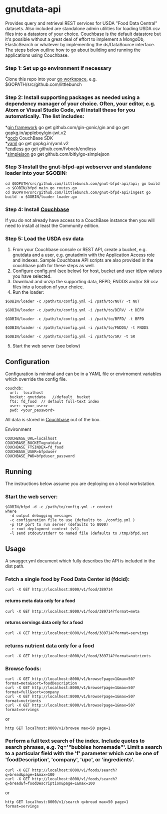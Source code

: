 # gnutdata-api
Provides query and retrieval REST services for USDA "Food Data Central" datasets.  Also included are standalone admin utilities for loading USDA csv files into a datastore of your choice.  Couchbase is the default datastore but it's possible without a great deal of effort to implement a MongoDb, ElasticSearch or whatever by implementing the ds/DataSource interface.  The steps below outline how to go about building and running the applications using Couchbase.

### Step 1: Set up go environment if necessary  
Clone this repo into your [go workspace](https://golang.org/doc/code.html), e.g. $GOPATH/src/github.com/littlebunch    

### Step 2: Install supporting packages as needed using a dependency manager of your choice.  Often, your editor, e.g. Atom or Visual Studio Code, will install these for you automatically.  The list includes:     

*[gin framework](https://github.com/gin-gonic/gin) go get github.com/gin-gonic/gin  and go get gopkg.in/appleboy/gin-jwt.v2  
*[gocb]("gopkg.in/couchbase/gocb.v1") CouchBase SDK    
*[yaml](http://gopkg.in/yaml.v2) go get gopkg.in/yaml.v2       
*[endless](https://github.com/fvbock/endless) go get github.com/fvbock/endless     
*[simplejson](https://github.com/bitly/go-simplejson) go get github.com/bitly/go-simplejson    

### Step 3:Install the gnut-bfpd-api webserver and standalone loader into your $GOBIN:
```
cd $GOPATH/src/github.com/littlebunch.com/gnut-bfpd-api/api; go build -o $GOBIN/bfpd main.go routes.go
cd $GOPATH/src/github.com/littlebunch.com/gnut-bfpd-api/ingest go build -o $GOBIN/loader loader.go
```
### Step 4: Install [Couchbase](https://www.couchbase.com)     
If you do not already have access to a CouchBase instance then you will need to install at least the Community edition.     

### Step 5:  Load the USDA csv data
1. From your Couchbase console or REST API, create a bucket, e.g. gnutdata and a user, e.g. gnutadmin with the Application Access role and indexes.    Sample Couchbase API scripts are also provided in the couchbase path for these steps as well.
2. Configure config.yml (see below) for host, bucket and user id/pw values you have selected.
3. Download and unzip the supporting data, BFPD, FNDDS and/or SR csv files into a location of your choice.   
4. Run the loader:   
```
$GOBIN/loader -c /path/to/config.yml -i /path/to/NUT/ -t NUT 
```
```
$GOBIN/loader -c /path/to/config.yml -i /path/to/DERV/ -t DERV
```
```
$GOBIN/loader -c /path/to/config.yml -i /path/to/BFFD/ -t BFPD    
```
```
$GOBIN/loader -c /path/to/config.yml -i /path/to/FNDDS/ -t FNDDS  
```    
```
$GOBIN/loader -c /path/to/config.yml -i /path/to/SR/ -t SR
``` 

5. Start the web server (see below)   

## Configuration     
Configuration is minimal and can be in a YAML file or envirnoment variables which override the config file.   

```
couchdb:   
  url:  localhost   
  bucket: gnutdata   //default  bucket    
  fts: fd_food  // default full-text index   
  user: <your_user>    
  pwd: <your_password>    

```

All data is stored in [Couchbase](http://www.couchbase.com) out of the box.  

Environment   
```
COUCHBASE_URL=localhost   
COUCHBASE_BUCKET=gnutdata   
COUCHBASE_FTSINDEX=fd_food   
COUCHBASE_USER=bfpduser   
COUCHBASE_PWD=bfpduser_password   
```
## Running    

The instructions below assume you are deploying on a local workstation.   


### Start the web server:    
```
$GOBIN/bfpd -d -c /path/to/config.yml -r context   
where    
  -d output debugging messages     
  -c configuration file to use (defaults to ./config.yml )      
  -p TCP port to run server (defaults to 8000)    
  -r root deployment context (v1)    
  -l send stdout/stderr to named file (defaults to /tmp/bfpd.out
 ```
## Usage    
A swagger.yml document which fully describes the API is included in the dist path.     

### Fetch a single food by Food Data Center id (fdcid): 
```
curl -X GET http://localhost:8000/v1/food/389714 
```
#### returns meta data only for a food   
```
curl -X GET http://localhost:8000/v1/food/389714?format=meta    
```
#### returns servings data only for a food     
```
curl -X GET http://localhost:8000/v1/food/389714?format=servings     
```   
### returns nutrient data only for a food   
```
curl -X GET http://localhost:8000/v1/food/389714?format=nutrients   
```
### Browse foods:   
```
curl -X GET http://localhost:8000/v1/browse?page=1&max=50?format=meta&sort=foodDescription
curl -X GET http://localhost:8000/v1/browse?page=1&max=50?format=full&sort=company      
curl -X GET http://localhost:8000/v1/browse?page=1&max=50?format=nutrients    
curl -X GET http://localhost:8000/v1/browse?page=1&max=50?format=servings     
```
or      
```
http GET localhost:8000/v1/browse max=50 page=1     
```

### Perform a full text search of the index.  Include quotes to search phrases, e.g. ?q='"bubbies homemade"'.  Limit a search to a particular field with the 'f' parameter which can be one of 'foodDescription', 'company', 'upc', or 'ingredients'.   
```
curl -X GET http://localhost:8000/v1/foods/search?q=bread&page=1&max=100    
curl -X GET http://localhost:8000/v1/foods/search?q=bread&f=foodDescription&page=1&max=100   
```
or    
```
http GET localhost:8000/v1/search q=bread max=50 page=1 format=servings    
```

